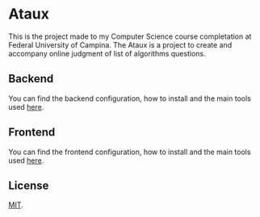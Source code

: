 # Ataux

This is the project made to my Computer Science course completation at Federal University of Campina. The Ataux is a project to create and accompany online judgment of list of algorithms questions.

## Backend

You can find the backend configuration, how to install and the main tools used [here](/backend/README.md).

## Frontend

You can find the frontend configuration, how to install and the main tools used [here](/frontend/README.md).


## License

[MIT](LICENSE).

